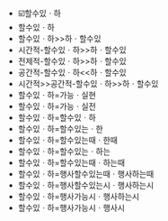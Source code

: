 - ☑️할수있ㆍ하
- 할수있ㆍ하
- 할수있ㆍ하>>하ㆍ할수있
- 시간적-할수있ㆍ하>>하ㆍ할수있
- 전제적-할수있ㆍ하>>하ㆍ할수있
- 공간적-할수있ㆍ하<<하ㆍ할수있
- 시간적>>공간적-할수있ㆍ하>>하ㆍ할수있
- 할수있ㆍ하=가능ㆍ실현
- 할수있ㆍ하=가능ㆍ실전
- 할수있ㆍ하=할수있ㆍ하
- 할수있ㆍ하=할수있는ㆍ한
- 할수있ㆍ하=할수있는때ㆍ한때
- 할수있ㆍ하=할수있는ㆍ하는
- 할수있ㆍ하=할수있는때ㆍ하는때
- 할수있ㆍ하=행사할수있는때ㆍ행사하는때
- 할수있ㆍ하=행사할수있는시ㆍ행사하는시
- 할수있ㆍ하=행사가능시ㆍ행사하는시
- 할수있ㆍ하=행사가능시ㆍ행사시
